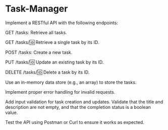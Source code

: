 # Task-Manager
Implement a RESTful API with the following endpoints:

GET /tasks: Retrieve all tasks.

GET /tasks/:id: Retrieve a single task by its ID.

POST /tasks: Create a new task.

PUT /tasks/:id: Update an existing task by its ID.

DELETE /tasks/:id: Delete a task by its ID.

Use an in-memory data store (e.g., an array) to store the tasks.

Implement proper error handling for invalid requests.

Add input validation for task creation and updates. Validate that the title and description are not empty, and that the completion status is a boolean value.

Test the API using Postman or Curl to ensure it works as expected.

